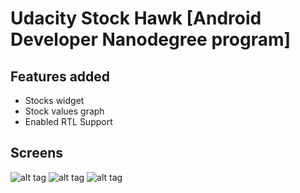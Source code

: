 # Udacity Stock Hawk [Android Developer Nanodegree program]

## Features added

* Stocks widget
* Stock values graph
* Enabled RTL Support


## Screens

 ![alt tag](https://postimg.org/image/uxni71p31/)
 ![alt tag](https://postimg.org/image/k6a5g9m03/)
 ![alt tag](https://postimg.org/image/r0ecdg0db/)



